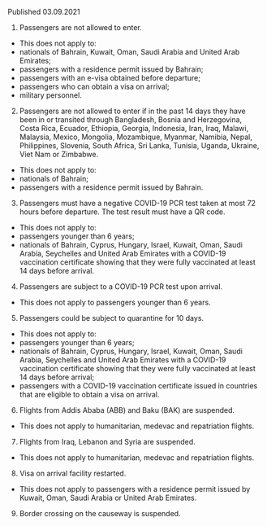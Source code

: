 Published 03.09.2021
1. Passengers are not allowed to enter.
- This does not apply to:
- nationals of Bahrain, Kuwait, Oman, Saudi Arabia and United Arab Emirates;
- passengers with a residence permit issued by Bahrain;
- passengers with an e-visa obtained before departure;
- passengers who can obtain a visa on arrival;
- military personnel.
2. Passengers are not allowed to enter if in the past 14 days they have been in or transited through Bangladesh, Bosnia and Herzegovina, Costa Rica, Ecuador, Ethiopia, Georgia, Indonesia, Iran, Iraq, Malawi, Malaysia, Mexico, Mongolia, Mozambique, Myanmar, Namibia, Nepal, Philippines, Slovenia, South Africa, Sri Lanka, Tunisia, Uganda, Ukraine, Viet Nam or Zimbabwe.
- This does not apply to:
- nationals of Bahrain;
- passengers with a residence permit issued by Bahrain.
3. Passengers must have a negative COVID-19 PCR test taken at most 72 hours before departure. The test result must have a QR code.
- This does not apply to:
- passengers younger than 6 years;
- nationals of Bahrain, Cyprus, Hungary, Israel, Kuwait, Oman, Saudi Arabia, Seychelles and United Arab Emirates with a COVID-19 vaccination certificate showing that they were fully vaccinated at least 14 days before arrival. 
4. Passengers are subject to a COVID-19 PCR test upon arrival.
- This does not apply to passengers younger than 6 years.
5. Passengers could be subject to quarantine for 10 days.
- This does not apply to:
- passengers younger than 6 years;
- nationals of Bahrain, Cyprus, Hungary, Israel, Kuwait, Oman, Saudi Arabia, Seychelles and United Arab Emirates with a COVID-19 vaccination certificate showing that they were fully vaccinated at least 14 days before arrival;
- passengers with a COVID-19 vaccination certificate issued in countries that are eligible to obtain a visa on arrival. 
6. Flights from Addis Ababa (ABB) and Baku (BAK) are suspended.
- This does not apply to humanitarian, medevac and repatriation flights.
7. Flights from Iraq, Lebanon and Syria are suspended.
- This does not apply to humanitarian, medevac and repatriation flights.
8. Visa on arrival facility restarted.
- This does not apply to passengers with a residence permit issued by Kuwait, Oman, Saudi Arabia or United Arab Emirates.
9. Border crossing on the causeway is suspended.

